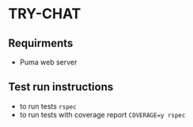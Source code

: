 # TRY-CHAT #

## Requirments ##

* Puma web server



## Test run instructions ##

* to run tests `rspec`
* to run tests with coverage report `COVERAGE=y rspec`
